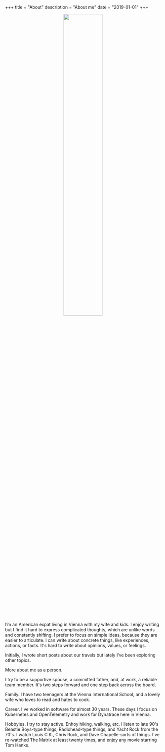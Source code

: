 +++
title = "About"
description = "About me"
date = "2019-01-01"
+++


<div align="center"><img src="/images/matt/travel-blog/paris99.png" style="width: 50%;"></div>

I’m an American expat living in Vienna with my wife and kids. I enjoy writing but I find it hard to express complicated thoughts, which are unlike words and constantly shifting. I prefer to focus on simple ideas, because they are easier to articulate. I can write about concrete things, like experiences, actions, or facts. It's hard to write about opinions, values, or feelings.

Initially, I wrote short posts about our travels but lately I’ve been exploring other topics. 

More about me as a person.

I try to be a supportive spouse, a committed father, and, at work, a reliable team member. It's two steps forward and one step back across the board.

Family. I have two teenagers at the Vienna International School, and a lovely wife who loves to read and hates to cook.

Career. I've worked in software for almost 30 years. These days I focus on Kubernetes and OpenTelemetry and work for Dynatrace here in Vienna.

Hobbyies. I try to stay active. Enhoy hiking, walking, etc. I listen to late 90's Beastie Boys-type things, Radiohead-type things, and Yacht Rock from the 70's. I watch Louis C.K., Chris Rock, and Dave Chapelle-sorts of things. I've re-watched The Matrix at least twenty times, and enjoy any movie starring Tom Hanks.